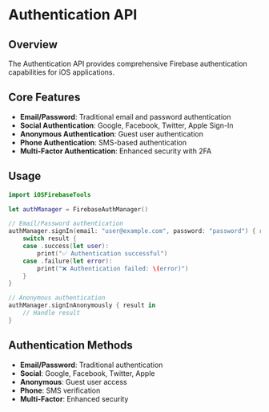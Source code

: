 # Authentication API

## Overview

The Authentication API provides comprehensive Firebase authentication capabilities for iOS applications.

## Core Features

- **Email/Password**: Traditional email and password authentication
- **Social Authentication**: Google, Facebook, Twitter, Apple Sign-In
- **Anonymous Authentication**: Guest user authentication
- **Phone Authentication**: SMS-based authentication
- **Multi-Factor Authentication**: Enhanced security with 2FA

## Usage

```swift
import iOSFirebaseTools

let authManager = FirebaseAuthManager()

// Email/Password authentication
authManager.signIn(email: "user@example.com", password: "password") { result in
    switch result {
    case .success(let user):
        print("✅ Authentication successful")
    case .failure(let error):
        print("❌ Authentication failed: \(error)")
    }
}

// Anonymous authentication
authManager.signInAnonymously { result in
    // Handle result
}
```

## Authentication Methods

- **Email/Password**: Traditional authentication
- **Social**: Google, Facebook, Twitter, Apple
- **Anonymous**: Guest user access
- **Phone**: SMS verification
- **Multi-Factor**: Enhanced security
